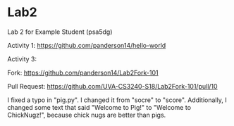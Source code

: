 # Lab2
Lab 2 for Example Student (psa5dg)

Activity 1: https://github.com/panderson14/hello-world


Activity 3:

Fork: https://github.com/panderson14/Lab2Fork-101

Pull Request: https://github.com/UVA-CS3240-S18/Lab2Fork-101/pull/10

I fixed a typo in "pig.py". I changed it from "socre" to "score". Additionally, I changed some text that said "Welcome to Pig!" to "Welcome to ChickNugz!", because chick nugs are better than pigs.
